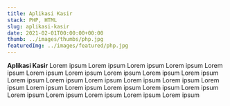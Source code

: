 ```yaml
---
title: Aplikasi Kasir
stack: PHP, HTML
slug: aplikasi-kasir
date: 2021-02-01T00:00:00+00:00
thumb: ../images/thumbs/php.jpg
featuredImg: ../images/featured/php.jpg
---
```


**Aplikasi Kasir**
Lorem ipsum Lorem ipsum Lorem ipsum Lorem ipsum Lorem ipsum Lorem ipsum Lorem ipsum Lorem ipsum Lorem ipsum Lorem ipsum Lorem ipsum Lorem ipsum Lorem ipsum Lorem ipsum Lorem ipsum Lorem ipsum Lorem ipsum Lorem ipsum Lorem ipsum Lorem ipsum Lorem ipsum Lorem ipsum Lorem ipsum Lorem ipsum Lorem ipsum Lorem ipsum
